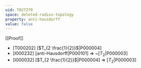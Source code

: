 ```yaml
---
uid: T027270
space: deleted-radius-topology
property: anti-hausdorff
value: false
---
```

[[Proof]]

* [T000202] [$T_{2 \frac{1}{2}}$|P000004]
* [I000232] [anti-Hausdorff|P000101] => ~[$T_2$|P000003]
* [I000032] [$T_{2 \frac{1}{2}}$|P000004] => [$T_2$|P000003]

